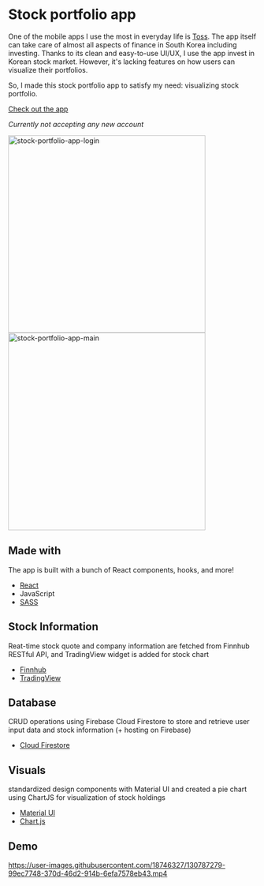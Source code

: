 # Stock portfolio app

One of the mobile apps I use the most in everyday life is [Toss](https://toss.im/en). The app itself can take care of almost all aspects of finance in South Korea including investing. Thanks to its clean and easy-to-use UI/UX, I use the app invest in Korean stock market. However, it's lacking features on how users can visualize their portfolios.

So, I made this stock portfolio app to satisfy my need: visualizing stock portfolio. 

[Check out the app](https://stock-app-71e53.web.app/)

*Currently not accepting any new account*

<img width="400" alt="stock-portfolio-app-login" src="https://user-images.githubusercontent.com/18746327/130993995-7b5d17ba-1819-4968-9c76-ec6afb305844.png">
<img width="400" alt="stock-portfolio-app-main" src="https://user-images.githubusercontent.com/18746327/130996338-0258eb01-c39e-4217-ade3-f0df11e94406.png">


## Made with

The app is built with a bunch of React components, hooks, and more!

- [React](https://reactjs.org/)
- JavaScript
- [SASS](https://sass-lang.com/)


## Stock Information

Reat-time stock quote and company information are fetched from Finnhub RESTful API, and TradingView widget is added for stock chart

- [Finnhub](https://finnhub.io/docs/api/)
- [TradingView](https://www.tradingview.com/widget/)

## Database

CRUD operations using Firebase Cloud Firestore to store and retrieve user input data and stock information (+ hosting on Firebase)

- [Cloud Firestore](https://firebase.google.com/docs/firestore)

## Visuals

standardized design components with Material UI and created a pie chart using ChartJS for visualization of stock holdings

- [Material UI](https://material-ui.com/)
- [Chart.js](https://www.chartjs.org/docs/latest/)

## Demo

https://user-images.githubusercontent.com/18746327/130787279-99ec7748-370d-46d2-914b-6efa7578eb43.mp4

